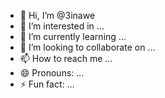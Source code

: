 - 👋 Hi, I’m @3inawe
- 👀 I’m interested in ...
- 🌱 I’m currently learning ...
- 💞️ I’m looking to collaborate on ...
- 📫 How to reach me ...
- 😄 Pronouns: ...
- ⚡ Fun fact: ...

<!---
3inawe/3inawe is a ✨ special ✨ repository because its `README.md` (this file) appears on your GitHub profile.
You can click the Preview link to take a look at your changes.
--->
